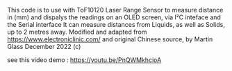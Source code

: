This code is to use with ToF10120 Laser Range Sensor to measure distance in (mm) and dispalys the readings on an OLED screen, via I²C inteface and the Serial interface
It can measure distances from Liquids, as well as Solids, up to 2 metres away.
Modified and adapted from https://www.electroniclinic.com/ and original Chinese source,
by Martin Glass December 2022 (c)

see this video demo : https://youtu.be/PnQWMkhcioA
